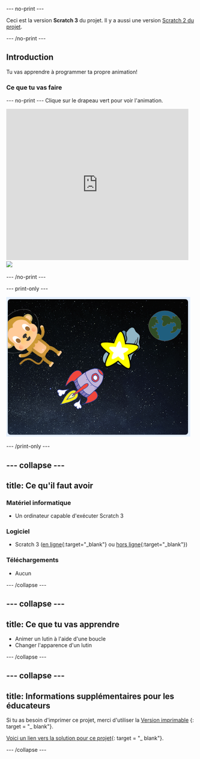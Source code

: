 \--- no-print \---

Ceci est la version **Scratch 3** du projet. Il y a aussi une version [Scratch 2 du projet](https://projects.raspberrypi.org/en/projects/lost-in-space-scratch2).

\--- /no-print \---

## Introduction

Tu vas apprendre à programmer ta propre animation!

### Ce que tu vas faire

\--- no-print \--- Clique sur le drapeau vert pour voir l'animation.

<div class="scratch-preview">
  <iframe allowtransparency="true" width="485" height="402" src="https://scratch.mit.edu/projects/embed/276873231/?autostart=false" frameborder="0" scrolling="no"></iframe>
  <img src="images/space-final.png">
</div>

\--- /no-print \---

\--- print-only \---

![Projet complet](images/showcase_static.png)

\--- /print-only \---

## \--- collapse \---

## title: Ce qu'il faut avoir

### Matériel informatique

+ Un ordinateur capable d'exécuter Scratch 3

### Logiciel

+ Scratch 3 ([en ligne](http://rpf.io/scratchon){:target="_blank"} ou [hors ligne](http://rpf.io/scratchoff){:target="_blank"})

### Téléchargements

+ Aucun

\--- /collapse \---

## \--- collapse \---

## title: Ce que tu vas apprendre

+ Animer un lutin à l'aide d'une boucle
+ Changer l'apparence d'un lutin

\--- /collapse \---

## \--- collapse \---

## title: Informations supplémentaires pour les éducateurs

Si tu as besoin d'imprimer ce projet, merci d'utiliser la [Version imprimable](https://projects.raspberrypi.org/en/projects/lost-in-space/print) {: target = "_ blank"}.

[Voici un lien vers la solution pour ce projet](http://rpf.io/p/en/lost-in-space-get){: target = "_ blank"}.

\--- /collapse \---